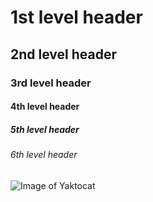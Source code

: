 # 1st level header

## 2nd level header

### 3rd level header

#### 4th level header

##### 5th level header

###### 6th level header

![Image of Yaktocat](https://octodex.github.com/images/yaktocat.png)
